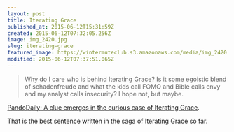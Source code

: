 ```yaml
---
layout: post
title: Iterating Grace
published_at: 2015-06-12T15:31:59Z
created: 2015-06-12T07:32:05.256Z
image: img_2420.jpg
slug: iterating-grace
featured_image: https://wintermuteclub.s3.amazonaws.com/media/img_2420.jpg
modified: 2015-06-12T07:37:51.065Z
---
```

> Why do I care who is behind Iterating Grace? Is it some egoistic blend of schadenfreude and what the kids call FOMO and Bible calls envy and my analyst calls insecurity? I hope not, but maybe.

[PandoDaily: A clue emerges in the curious case of Iterating Grace](http://pando.com/2015/06/11/a-clue-emerges-in-the-curious-case-of-iterating-grace/).

That is the best sentence written in the saga of Iterating Grace so far.
